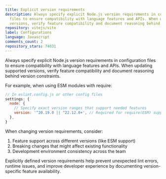 ```yaml
---
title: Explicit version requirements
description: Always specify explicit Node.js version requirements in configuration
  files to ensure compatibility with language features and APIs. When updating supported
  versions, verify feature compatibility and document reasoning behind version constraints.
repository: vitejs/vite
label: Configurations
language: Javascript
comments_count: 2
repository_stars: 74031
---
```


Always specify explicit Node.js version requirements in configuration files to ensure compatibility with language features and APIs. When updating supported versions, verify feature compatibility and document reasoning behind version constraints.

For example, when using ESM modules with require:
```js
// In eslint.config.js or other config files
settings: {
  node: {
    // Specify exact version ranges that support needed features
    version: '^20.19.0 || ^22.12.0+', // Required for require(ESM) support
  },
}
```

When changing version requirements, consider:
1. Feature support across different versions (like ESM support)
2. Breaking changes that might affect existing functionality
3. Development environment consistency across the team

Explicitly defined version requirements help prevent unexpected lint errors, runtime issues, and improve developer experience by documenting version-specific feature availability.